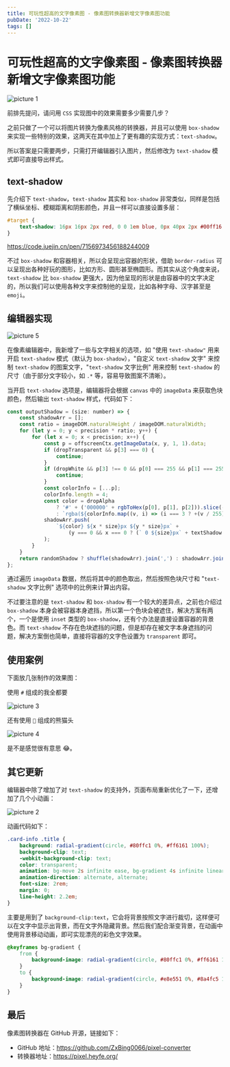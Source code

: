 ```yaml
---
title: 可玩性超高的文字像素图 - 像素图转换器新增文字像素图功能
pubDate: '2022-10-22'
tags: []
---
```


# 可玩性超高的文字像素图 - 像素图转换器新增文字像素图功能

![picture 1](https://stg.heyfe.org/images/blog-text-shadow-pixel-image-8.png)

前排先提问，请问用 `CSS` 实现图中的效果需要多少需要几步？

之前只做了一个可以将图片转换为像素风格的转换器，并且可以使用 `box-shadow` 来实现一些特别的效果，这两天在其中加上了更有趣的实现方式：`text-shadow`。

所以答案是只需要两步，只需打开编辑器引入图片，然后修改为 `text-shadow` 模式即可直接导出样式。

## text-shadow

先介绍下 `text-shadow`，`text-shadow` 其实和 `box-shadow` 非常类似，同样是包括了横纵坐标、模糊距离和阴影颜色，并且一样可以直接设置多层：

```css
#target {
    text-shadow: 16px 16px 2px red, 0 0 1em blue, 0px 40px 2px #00ff16;
}
```

https://code.juejin.cn/pen/7156973456188244009

不过 `box-shadow` 和容器相关，所以会呈现出容器的形状，借助 `border-radius` 可以呈现出各种好玩的图形，比如方形、圆形甚至椭圆形。而其实从这个角度来说，`text-shadow` 比 `box-shadow` 更强大，因为他呈现的形状是由容器中的文字决定的，所以我们可以使用各种文字来控制他的呈现，比如各种字母、汉字甚至是 `emoji`。

## 编辑器实现

![picture 5](https://stg.heyfe.org/images/blog-text-shadow-pixel-image-18.png)

在像素编辑器中，我新增了一些与文字相关的选项，如 "使用 `text-shadow"` 用来开启 `text-shadow` 模式（默认为 `box-shadow`），"自定义 `text-shadow` 文字" 来控制 `text-shadow` 的图案文字，"`text-shadow` 文字比例" 用来控制 `text-shadow` 的尺寸（由于部分文字较小，如 `.*` 等，容易导致图案不清晰）。

当开启 `text-shadow` 选项是，编辑器将会根据 `canvas` 中的 `imageData` 来获取色块颜色，然后输出 `text-shadow` 样式，代码如下：

```js
const outputShadow = (size: number) => {
    const shadowArr = [];
    const ratio = imageDOM.naturalHeight / imageDOM.naturalWidth;
    for (let y = 0; y < precision * ratio; y++) {
        for (let x = 0; x < precision; x++) {
            const p = offscreenCtx.getImageData(x, y, 1, 1).data;
            if (dropTransparent && p[3] === 0) {
                continue;
            }
            if (dropWhite && p[3] !== 0 && p[0] === 255 && p[1] === 255 && p[2] === 255) {
                continue;
            }
            const colorInfo = [...p];
            colorInfo.length = 4;
            const color = dropAlpha
                ? '#' + ('000000' + rgbToHex(p[0], p[1], p[2])).slice(-6)
                : `rgba(${colorInfo.map((v, i) => (i === 3 ? +(v / 255).toFixed(3) : v)).join(',')})`;
            shadowArr.push(
                `${color} ${x * size}px ${y * size}px` +
                    (y === 0 && x === 0 ? (` 0 ${size}px` + textShadow ? '' : ` inset`) : '')
            );
        }
    }
    return randomShadow ? shuffle(shadowArr).join(',') : shadowArr.join(',');
};
```

通过遍历 `imageData` 数据，然后将其中的颜色取出，然后按照色块尺寸和 "`text-shadow` 文字比例" 选项中的比例来计算出内容。

不过要注意的是 `text-shadow` 和 `box-shadow` 有一个较大的差异点，之前也介绍过 `box-shadow` 本身会被容器本身遮挡，所以第一个色块会被遮住，解决方案有两个，一个是使用 `inset` 类型的 `box-shadow`，还有个办法是直接设置容器的背景色。而 `text-shadow` 不存在色块遮挡的问题，但是却存在被文字本身遮挡的问题，解决方案倒也简单，直接将容器的文字色设置为 `transparent` 即可。

## 使用案例

下面放几张制作的效果图：

使用 `#` 组成的我全都要

![picture 3](https://stg.heyfe.org/images/blog-text-shadow-pixel-image-59.png)

还有使用 `💩` 组成的熊猫头

![picture 4](https://stg.heyfe.org/images/blog-text-shadow-pixel-image-39.png)

是不是感觉很有意思 😂。

## 其它更新

编辑器中除了增加了对 `text-shadow` 的支持外，页面布局重新优化了一下，还增加了几个小动画：

![picture 2](https://stg.heyfe.org/images/blog-text-shadow-pixel-image-19.gif)

动画代码如下：

```css
.card-info .title {
    background: radial-gradient(circle, #80ffc1 0%, #ff6161 100%);
    background-clip: text;
    -webkit-background-clip: text;
    color: transparent;
    animation: bg-move 2s infinite ease, bg-gradient 4s infinite linear;
    animation-direction: alternate, alternate;
    font-size: 2rem;
    margin: 0;
    line-height: 2.2em;
}
```

主要是用到了 `background-clip:text`，它会将背景按照文字进行裁切，这样便可以在文字中显示出背景，而在文字外隐藏背景。然后我们配合渐变背景，在动画中使用背景移动动画，即可实现漂亮的彩色文字效果。

```css
@keyframes bg-gradient {
    from {
        background-image: radial-gradient(circle, #80ffc1 0%, #ff6161 100%);
    }
    to {
        background-image: radial-gradient(circle, #e8e551 0%, #8a4fc5 100%);
    }
}
```

## 最后

像素图转换器在 GitHub 开源，链接如下：

-   GitHub 地址：https://github.com/ZxBing0066/pixel-converter
-   转换器地址：https://pixel.heyfe.org/
